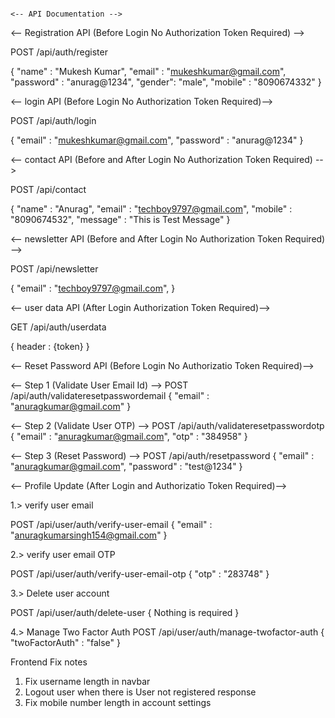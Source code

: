                                                                              <-- API Documentation -->


<-- Registration API (Before Login No Authorization Token Required) -->

POST /api/auth/register 

{
    "name" : "Mukesh Kumar",
    "email" : "mukeshkumar@gmail.com",
    "password" : "anurag@1234",
    "gender": "male",
    "mobile" : "8090674332"
}


<-- login API (Before Login No Authorization Token Required)--> 

POST /api/auth/login

{
    "email" : "mukeshkumar@gmail.com",
    "password" : "anurag@1234"
}


<-- contact API (Before and After Login No Authorization Token Required) -->

POST /api/contact

{
    "name" : "Anurag",
    "email" : "techboy9797@gmail.com",
    "mobile" : "8090674532",
    "message" : "This is Test Message"
}


<-- newsletter API (Before and After Login No Authorization Token Required) -->

POST /api/newsletter

{
    "email" : "techboy9797@gmail.com",
}


<-- user data API (After Login Authorization Token Required)-->

GET /api/auth/userdata

{
   header : {token}
}


<-- Reset Password API (Before Login No Authorizatio Token Required)--> 

<-- Step 1 (Validate User Email Id) -->
POST /api/auth/validateresetpasswordemail
{
    "email" : "anuragkumar@gmail.com"
}

<-- Step 2 (Validate User OTP) -->
POST /api/auth/validateresetpasswordotp
{
    "email" : "anuragkumar@gmail.com",
    "otp" : "384958"
}

<-- Step 3 (Reset Password) -->
POST /api/auth/resetpassword
{
    "email" : "anuragkumar@gmail.com",
    "password" : "test@1234"
}

<-- Profile Update (After Login and Authorizatio Token Required)--> 

1.> verify user email

POST /api/user/auth/verify-user-email
{
    "email" : "anuragkumarsingh154@gmail.com"
}

2.> verify user email OTP

POST /api/user/auth/verify-user-email-otp
{
    "otp" : "283748"
}

3.> Delete user account 

POST /api/user/auth/delete-user
{
    Nothing is required
}

4.> Manage Two Factor Auth
POST /api/user/auth/manage-twofactor-auth
{
    "twoFactorAuth" : "false"
}

Frontend Fix notes

1. Fix username length in navbar
2. Logout user when there is User not registered response
3. Fix mobile number length in account settings